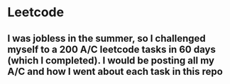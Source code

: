 # Leetcode

## I was jobless in the summer, so I challenged myself to a 200 A/C leetcode tasks in 60 days (which I completed). I would be posting all my A/C and how I went about each task in this repo
